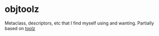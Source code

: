 # objtoolz
Metaclass, descriptors, etc that I find myself using and wanting. Partially based on [toolz](https://github.com/pytoolz/toolz)
